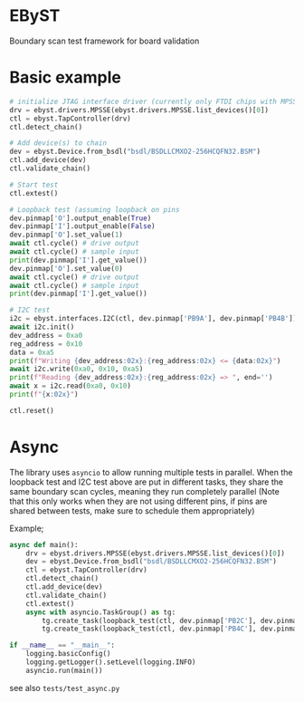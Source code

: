# EByST
Boundary scan test framework for board validation

# Basic example
```python
# initialize JTAG interface driver (currently only FTDI chips with MPSSE are supported)
drv = ebyst.drivers.MPSSE(ebyst.drivers.MPSSE.list_devices()[0])
ctl = ebyst.TapController(drv)
ctl.detect_chain()

# Add device(s) to chain
dev = ebyst.Device.from_bsdl("bsdl/BSDLLCMXO2-256HCQFN32.BSM")
ctl.add_device(dev)
ctl.validate_chain()

# Start test
ctl.extest()

# Loopback test (assuming loopback on pins
dev.pinmap['O'].output_enable(True)
dev.pinmap['I'].output_enable(False)
dev.pinmap['O'].set_value(1)
await ctl.cycle() # drive output
await ctl.cycle() # sample input
print(dev.pinmap['I'].get_value())
dev.pinmap['O'].set_value(0)
await ctl.cycle() # drive output
await ctl.cycle() # sample input
print(dev.pinmap['I'].get_value())

# I2C test
i2c = ebyst.interfaces.I2C(ctl, dev.pinmap['PB9A'], dev.pinmap['PB4B'])
await i2c.init()
dev_address = 0xa0
reg_address = 0x10
data = 0xa5
print(f"Writing {dev_address:02x}:{reg_address:02x} <= {data:02x}")
await i2c.write(0xa0, 0x10, 0xa5)
print(f"Reading {dev_address:02x}:{reg_address:02x} => ", end='')
await x = i2c.read(0xa0, 0x10)
print(f"{x:02x}")

ctl.reset()
```
# Async
The library uses `asyncio` to allow running multiple tests in parallel.
When the loopback test and I2C test above are put in different tasks, they share the same boundary scan cycles,
meaning they run completely parallel
(Note that this only works when they are not using different pins, if pins are shared between tests, make sure to
schedule them appropriately)

Example;
```python
async def main():
    drv = ebyst.drivers.MPSSE(ebyst.drivers.MPSSE.list_devices()[0])
    dev = ebyst.Device.from_bsdl("bsdl/BSDLLCMXO2-256HCQFN32.BSM")
    ctl = ebyst.TapController(drv)
    ctl.detect_chain()
    ctl.add_device(dev)
    ctl.validate_chain()
    ctl.extest()
    async with asyncio.TaskGroup() as tg:
        tg.create_task(loopback_test(ctl, dev.pinmap['PB2C'], dev.pinmap['PB2A']))
        tg.create_task(loopback_test(ctl, dev.pinmap['PB4C'], dev.pinmap['PB4D']))

if __name__ == "__main__":
    logging.basicConfig()
    logging.getLogger().setLevel(logging.INFO)
    asyncio.run(main())
```

see also `tests/test_async.py`